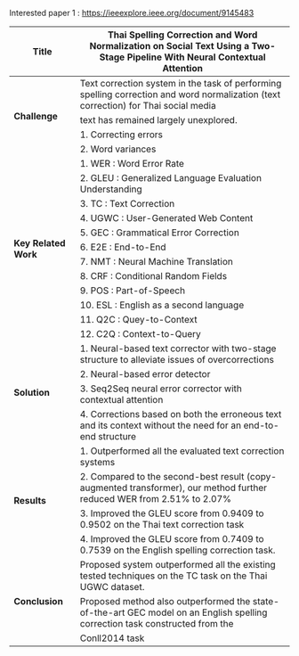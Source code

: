 Interested paper 1 : https://ieeexplore.ieee.org/document/9145483


<table class="tg">
<thead>
  <tr>
    <th class="tg-0pky"><span style="font-weight:bold">Title</span></th>
    <th class="tg-0pky">Thai Spelling Correction and Word Normalization on Social Text Using a Two-Stage Pipeline With Neural Contextual Attention</th>
  </tr>
</thead>
<tbody>
  <tr>
    <td class="tg-0pky" rowspan="4"><span style="font-weight:bold">Challenge</span></td>
    <td class="tg-0pky">Text correction system in the task of performing spelling correction and word normalization (text correction) for Thai social media</td>
  </tr>
  <tr>
    <td class="tg-0pky">text has remained largely unexplored.</td>
  </tr>
  <tr>
    <td class="tg-0pky">1. Correcting errors</td>
  </tr>
  <tr>
    <td class="tg-0pky">2. Word variances</td>
  </tr>
  <tr>
    <td class="tg-0pky" rowspan="12"><span style="font-weight:bold">Key Related Work</span></td>
    <td class="tg-0pky">1. WER : Word Error Rate</td>
  </tr>
  <tr>
    <td class="tg-0pky">2. GLEU : Generalized Language Evaluation Understanding</td>
  </tr>
  <tr>
    <td class="tg-0lax">3. TC : Text Correction</td>
  </tr>
  <tr>
    <td class="tg-0lax">4. UGWC : User-Generated Web Content</td>
  </tr>
  <tr>
    <td class="tg-0lax">5. GEC : Grammatical Error Correction</td>
  </tr>
  <tr>
    <td class="tg-0lax">6. E2E : End-to-End</td>
  </tr>
  <tr>
    <td class="tg-0lax">7. NMT : Neural Machine Translation</td>
  </tr>
  <tr>
    <td class="tg-0lax">8. CRF : Conditional Random Fields</td>
  </tr>
  <tr>
    <td class="tg-0lax">9. POS : Part-of-Speech</td>
  </tr>
  <tr>
    <td class="tg-0lax">10. ESL : English as a second language</td>
  </tr>
  <tr>
    <td class="tg-0lax">11. Q2C : Quey-to-Context</td>
  </tr>
  <tr>
    <td class="tg-0lax">12. C2Q : Context-to-Query</td>
  </tr>
  <tr>
    <td class="tg-0pky" rowspan="4"><span style="font-weight:bold">Solution</span></td>
    <td class="tg-0pky">1. Neural-based text corrector with two-stage structure to alleviate issues of overcorrections</td>
  </tr>
  <tr>
    <td class="tg-0pky">2. Neural-based error detector</td>
  </tr>
  <tr>
    <td class="tg-0pky">3. Seq2Seq neural error corrector with contextual attention</td>
  </tr>
  <tr>
    <td class="tg-0pky">4. Corrections based on both the erroneous text and its context without the need for an end-to-end structure</td>
  </tr>
  <tr>
    <td class="tg-0pky" rowspan="4"><span style="font-weight:bold">Results</span></td>
    <td class="tg-0pky">1. Outperformed all the evaluated text correction systems</td>
  </tr>
  <tr>
    <td class="tg-0pky">2. Compared to the second-best result (copy-augmented transformer), our method further reduced WER from 2.51% to 2.07%</td>
  </tr>
  <tr>
    <td class="tg-0pky">3. Improved the GLEU score from 0.9409 to 0.9502 on the Thai text correction task</td>
  </tr>
  <tr>
    <td class="tg-0pky">4. Improved the GLEU score from 0.7409 to 0.7539 on the English spelling correction task.</td>
  </tr>
  <tr>
    <td class="tg-0pky" rowspan="3"><span style="font-weight:bold">Conclusion</span></td>
    <td class="tg-0pky">Proposed system outperformed all the existing tested techniques on the TC task on the Thai UGWC dataset.</td>
  </tr>
  <tr>
    <td class="tg-0pky">Proposed method also outperformed the state-of-the-art GEC model on an English spelling correction task constructed from the</td>
  </tr>
  <tr>
    <td class="tg-0pky">Conll2014 task</td>
  </tr>
</tbody>
</table>
